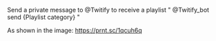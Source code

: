 Send a private message to @Twitify to receive a playlist
" @Twitify_bot send {Playlist category} "

As shown in the image:
    https://prnt.sc/1qcuh6q

